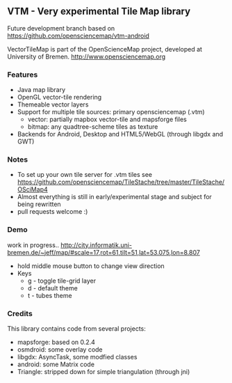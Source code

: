 ## VTM - Very experimental Tile Map library

Future development branch based on https://github.com/opensciencemap/vtm-android

VectorTileMap is part of the OpenScienceMap project, developed at University of Bremen.
http://www.opensciencemap.org

### Features
- Java map library
- OpenGL vector-tile rendering
- Themeable vector layers
- Support for multiple tile sources: primary opensciencemap (.vtm)
  - vector: partially mapbox vector-tile and mapsforge files
  - bitmap: any quadtree-scheme tiles as texture
- Backends for Android, Desktop and HTML5/WebGL (through libgdx and GWT)

### Notes
- To set up your own tile server for .vtm tiles see https://github.com/opensciencemap/TileStache/tree/master/TileStache/OSciMap4
- Almost everything is still in early/experimental stage and subject for being rewritten
- pull requests welcome :)

### Demo
work in progress..
http://city.informatik.uni-bremen.de/~jeff/map/#scale=17,rot=61,tilt=51,lat=53.075,lon=8.807
- hold middle mouse button to change view direction
- Keys
  - g - toggle tile-grid layer
  - d - default theme
  - t - tubes theme


### Credits
This library contains code from several projects:
- mapsforge: based on 0.2.4
- osmdroid: some overlay code
- libgdx: AsyncTask, some modfied classes
- android: some Matrix code
- Triangle: stripped down for simple triangulation (through jni)
